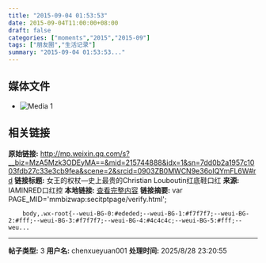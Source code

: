 ```yaml
---
title: "2015-09-04 01:53:53"
date: 2015-09-04T11:00:00+08:00
draft: false
categories: ["moments","2015","2015-09"]
tags: ["朋友圈","生活记录"]
summary: "2015-09-04 01:53:53..."
---
```


## 媒体文件

- ![Media 1](/Moments/photos/2015-09-04/201509040153530.jpg)

## 相关链接

**原始链接:** http://mp.weixin.qq.com/s?__biz=MzA5Mzk3ODEyMA==&mid=215744888&idx=1&sn=7dd0b2a1957c1003fdb27c33e3cb9fea&scene=2&srcid=0903ZB0MWCN9e36oIQYmFL6W#rd
**链接标题:** 女王的权杖—史上最贵的Christian Louboutin红底鞋口红
**来源:** IAMINRED口红控
**本地链接:** [查看完整内容](/link_content/2015/09/2015-09-04-1/link_content/)
**链接摘要:** var PAGE_MID='mmbizwap:secitptpage/verify.html';

        
        body,.wx-root{--weui-BG-0:#ededed;--weui-BG-1:#f7f7f7;--weui-BG-2:#fff;--weui-BG-3:#f7f7f7;--weui-BG-4:#4c4c4c;--weui-BG-5:#fff;--weu...

---

**帖子类型:** 3
**用户名:** chenxueyuan001
**处理时间:** 2025/8/28 23:20:55